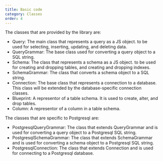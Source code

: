 ```yaml
---
title: Basic code
category: Classes
order: 4
---
```


The classes that are provided by the library are:

- Query: The main class that represents a query as a JS object. to be used for selecting, inserting, updating, and deleting data.
- QueryGrammar: The base class used for converting a query object to a SQL string.
- Schema: The class that represents a schema as a JS object. to be used for creating and dropping tables, and creating and dropping indexes.
- SchemaGrammar: The class that converts a schema object to a SQL string.
- Connection: The base class that represents a connection to a database. This class will be extended by the database-specific connection classes.
- Blueprint: A representor of a table schema. It is used to create, alter, and drop tables.
- Column: A representor of a column in a table schema.

The classes that are specific to Postgresql are:

- PostgresqlQueryGrammar: The class that extends QueryGrammar and is used for converting a query object to a Postgresql SQL string.
- PostgresqlSchemaGrammar: The class that extends SchemaGrammar and is used for converting a schema object to a Postgresql SQL string.
- PostgresqlConnection: The class that extends Connection and is used for connecting to a Postgresql database.
